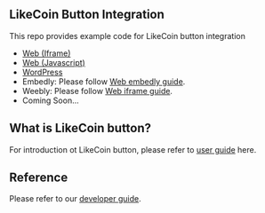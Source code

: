 ## LikeCoin Button Integration

This repo provides example code for LikeCoin button integration

- [Web (Iframe)](web/README.md)
- [Web (Javascript)](https://github.com/likecoin/likecoin-button-sdk)
- [WordPress](https://wordpress.org/plugins/likecoin/)
- Embedly: Please follow [Web embedly guide](web#1-embedly).
- Weebly: Please follow [Web iframe guide](web#2iframe).
- Coming Soon...

## What is LikeCoin button?
For introduction ot LikeCoin button, please refer to [user guide](https://docs.like.co/user-guide/likecoin-button) here.

## Reference
Please refer to our [developer guide](https://docs.like.co/developer/likecoin-button).
